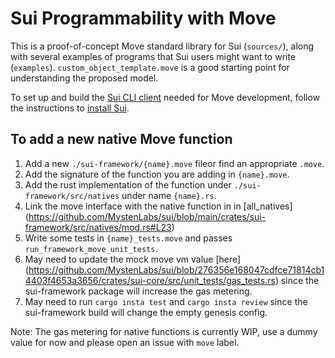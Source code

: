 # Sui Programmability with Move

This is a proof-of-concept Move standard library for Sui (`sources/`), along with several examples of programs that Sui users might want to write (`examples`). `custom_object_template.move` is a good starting point for understanding the proposed model.

To set up and build the [Sui CLI client](https://docs.sui.io/build/cli-client) needed for Move development, follow the instructions to [install Sui](https://docs.sui.io/build/install).

## To add a new native Move function

1. Add a new `./sui-framework/{name}.move` fileor find an appropriate `.move`.
2. Add the signature of the function you are adding in `{name}.move`. 
3. Add the rust implementation of the function under `./sui-framework/src/natives` under name `{name}.rs`.
4. Link the move interface with the native function in in [all_natives] (https://github.com/MystenLabs/sui/blob/main/crates/sui-framework/src/natives/mod.rs#L23)
5. Write some tests in `{name}_tests.move` and passes `run_framework_move_unit_tests`.
6. May need to update the mock move vm value [here] (https://github.com/MystenLabs/sui/blob/276356e168047cdfce71814cb14403f4653a3656/crates/sui-core/src/unit_tests/gas_tests.rs) since the sui-framework package will increase the gas metering.
7. May need to run `cargo insta test` and `cargo insta review` since the sui-framework build will change the empty genesis config.

Note: The gas metering for native functions is currently WIP, use a dummy value for now and please open an issue with `move` label.